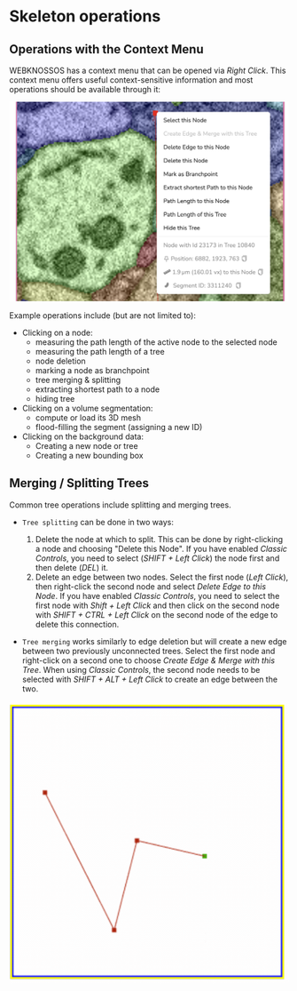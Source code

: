 # Skeleton operations

## Operations with the Context Menu

WEBKNOSSOS has a context menu that can be opened via _Right Click_. This context menu offers useful context-sensitive information and most operations should be available through it:

![Example of the context menu](../images/skeleton_context_menu.png)

Example operations include (but are not limited to):

- Clicking on a node:
    - measuring the path length of the active node to the selected node
    - measuring the path length of a tree
    - node deletion
    - marking a node as branchpoint
    - tree merging & splitting
    - extracting shortest path to a node
    - hiding tree
- Clicking on a volume segmentation:
    - compute or load its 3D mesh
    - flood-filling the segment (assigning a new ID)
- Clicking on the background data:
    - Creating a new node or tree
    - Creating a new bounding box

## Merging / Splitting Trees

Common tree operations include splitting and merging trees.

- `Tree splitting` can be done in two ways:

    1. Delete the node at which to split. This can be done by right-clicking a node and choosing "Delete this Node". If you have enabled _Classic Controls_, you need to select (_SHIFT + Left Click_) the node first and then delete (_DEL_) it.
    2. Delete an edge between two nodes. Select the first node (_Left Click_), then right-click the second node and select _Delete Edge to this Node_. If you have enabled _Classic Controls_, you need to select the first node with _Shift + Left Click_ and then click on the second node with _SHIFT + CTRL + Left Click_ on the second node of the edge to delete this connection.

- `Tree merging` works similarly to edge deletion but will create a new edge between two previously unconnected trees. Select the first node and right-click on a second one to choose _Create Edge & Merge with this Tree_. When using _Classic Controls_, the second node needs to be selected with _SHIFT + ALT + Left Click_ to create an edge between the two.

![Trees can split by deleting the edge between two nodes or deleting a node. Two trees can be merged again by creating a new edge between them.](../images/tracing_ui_tree_merge_split.gif)


